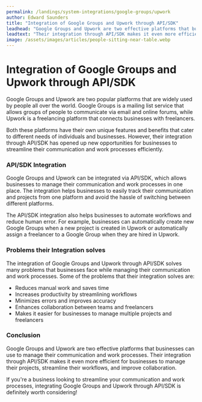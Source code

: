 ```yaml
---
permalink: /landings/system-integrations/google-groups/upwork
author: Edward Saunders
title: "Integration of Google Groups and Upwork through API/SDK"
leadhead: "Google Groups and Upwork are two effective platforms that businesses can use to manage their communication and work processes"
leadtext: "Their integration through API/SDK makes it even more efficient for businesses to manage their projects, streamline their workflows, and improve collaboration."
image: /assets/images/articles/people-sitting-near-table.webp
---
```

<div class="arttext">	<h1>Integration of Google Groups and Upwork through API/SDK</h1>
	<p>Google Groups and Upwork are two popular platforms that are widely used by people all over the world. Google Groups is a mailing list service that allows groups of people to communicate via email and online forums, while Upwork is a freelancing platform that connects businesses with freelancers.</p>
	<p>Both these platforms have their own unique features and benefits that cater to different needs of individuals and businesses. However, their integration through API/SDK has opened up new opportunities for businesses to streamline their communication and work processes efficiently.</p>
	<h3>API/SDK Integration</h3>
	<p>Google Groups and Upwork can be integrated via API/SDK, which allows businesses to manage their communication and work processes in one place. The integration helps businesses to easily track their communication and projects from one platform and avoid the hassle of switching between different platforms.</p>
	<p>The API/SDK integration also helps businesses to automate workflows and reduce human error. For example, businesses can automatically create new Google Groups when a new project is created in Upwork or automatically assign a freelancer to a Google Group when they are hired in Upwork.</p>
	<h3>Problems their Integration solves</h3>
	<p>The integration of Google Groups and Upwork through API/SDK solves many problems that businesses face while managing their communication and work processes. Some of the problems that their integration solves are:</p>
	<ul>
		<li>Reduces manual work and saves time</li>
		<li>Increases productivity by streamlining workflows</li>
		<li>Minimizes errors and improves accuracy</li>
		<li>Enhances collaboration between teams and freelancers</li>
		<li>Makes it easier for businesses to manage multiple projects and freelancers</li>
	</ul>
	<h3>Conclusion</h3>
	<p>Google Groups and Upwork are two effective platforms that businesses can use to manage their communication and work processes. Their integration through API/SDK makes it even more efficient for businesses to manage their projects, streamline their workflows, and improve collaboration.</p>
	<p>If you're a business looking to streamline your communication and work processes, integrating Google Groups and Upwork through API/SDK is definitely worth considering!</p>
</div>
